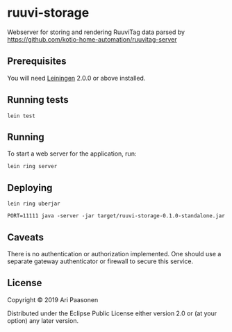 # ruuvi-storage

Webserver for storing and rendering RuuviTag data parsed by https://github.com/kotio-home-automation/ruuvitag-server

## Prerequisites

You will need [Leiningen][] 2.0.0 or above installed.

[leiningen]: https://github.com/technomancy/leiningen

## Running tests

    lein test

## Running

To start a web server for the application, run:

    lein ring server

## Deploying

    lein ring uberjar

    PORT=11111 java -server -jar target/ruuvi-storage-0.1.0-standalone.jar

## Caveats

There is no authentication or authorization implemented. One should use a separate gateway authenticator or firewall to secure this service.

## License

Copyright © 2019 Ari Paasonen

Distributed under the Eclipse Public License either version 2.0 or (at your option) any later version.
